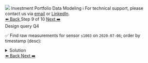 <!-- TOP -->
<div class="top">
  <img src="https://datastax-academy.github.io/katapod-shared-assets/images/ds-academy-logo.svg" />
  <span class="scenario-title">Investment Portfolio Data Modeling</span>
  <span class="scenario-subtitle">ℹ️ For technical support, please contact us via <a href="mailto:aleksandr.volochnev@datastax.com">email</a> or <a href="https://dtsx.io/aleks">LinkedIn</a>.</span> 
</div>

<!-- NAVIGATION -->
<div id="navigation-top" class="navigation-top">
 <a href='command:katapod.loadPage?[{"step":"step8"}]'
   class="btn btn-dark navigation-top-left">⬅️ Back
 </a>
<span class="step-count"> Step 9 of 10</span>
 <a href='command:katapod.loadPage?[{"step":"step10"}]'
    class="btn btn-dark navigation-top-right">Next ➡️
  </a>
</div>

<!-- CONTENT -->

<div class="step-title">Design query Q4</div>

✅ Find raw measurements for sensor `s1003` on `2020-07-06`; order by timestamp (desc):

<details>
  <summary>Solution</summary>

```
SELECT timestamp, value 
FROM temperatures_by_sensor
WHERE sensor = 's1003'
  AND date   = '2020-07-06';
```

</details>

<!-- NAVIGATION -->
<div id="navigation-bottom" class="navigation-bottom">
 <a href='command:katapod.loadPage?[{"step":"step8"}]'
   class="btn btn-dark navigation-bottom-left">⬅️ Back
 </a>
 <a href='command:katapod.loadPage?[{"step":"step10"}]'
    class="btn btn-dark navigation-bottom-right">Next ➡️
  </a>
</div>

